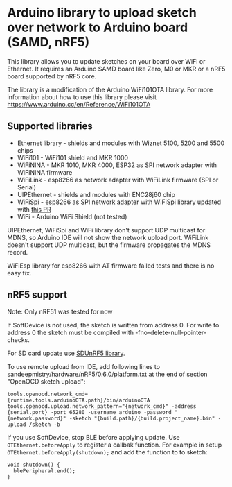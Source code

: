 
# Arduino library to upload sketch over network to Arduino board (SAMD, nRF5)

This library allows you to update sketches on your board over WiFi or Ethernet.
It requires an Arduino SAMD board like Zero, M0 or MKR or a nRF5 board supported by nRF5 core.

The library is a modification of the Arduino WiFi101OTA library. For more information about how to use this library please visit
https://www.arduino.cc/en/Reference/WiFi101OTA

## Supported libraries

* Ethernet library - shields and modules with Wiznet 5100, 5200 and 5500 chips
* WiFi101 - WiFi101 shield and MKR 1000
* WiFiNINA - MKR 1010, MKR 4000, ESP32 as SPI network adapter with WiFiNINA firmware
* WiFiLink - esp8266 as network adapter with WiFiLink firmware (SPI or Serial)
* UIPEthernet - shields and modules with ENC28j60 chip
* WiFiSpi - esp8266 as SPI network adapter with WiFiSpi library updated with [this PR](https://github.com/JiriBilek/WiFiSpi/pull/12)
* WiFi - Arduino WiFi Shield (not tested)

UIPEthernet, WiFiSpi and WiFi library don't support UDP multicast for MDNS, so Arduino IDE will not show the network upload port. WiFiLink doesn't support UDP multicast, but the firmware propagates the MDNS record.

WiFiEsp library for esp8266 with AT firmware failed tests and there is no easy fix. 

## nRF5 support

Note: Only nRF51 was tested for now

If SoftDevice is not used, the sketch is written from address 0. For write to address 0 the sketch must be compiled with -fno-delete-null-pointer-checks.

For SD card update use [SDUnRF5 library](https://github.com/jandrassy/SDUnRF5).

To use remote upload from IDE, add following lines to sandeepmistry/hardware/nRF5/0.6.0/platform.txt at the end of section "OpenOCD sketch upload":

```
tools.openocd.network_cmd={runtime.tools.arduinoOTA.path}/bin/arduinoOTA
tools.openocd.upload.network_pattern="{network_cmd}" -address {serial.port} -port 65280 -username arduino -password "{network.password}" -sketch "{build.path}/{build.project_name}.bin" -upload /sketch -b
```

If you use SoftDevice, stop BLE before applying update. Use `OTEthernet.beforeApply` to register a callbak function. For example in setup `OTEthernet.beforeApply(shutdown);` and add the function to to sketch:

```
void shutdown() {
  blePeripheral.end();
}
```

